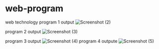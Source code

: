 # web-program
web technology
program 1 output
![Screenshot (2)](https://github.com/Akhilagonal/web-program/assets/136705958/42db5e9f-1f48-4328-b163-0c8397aebe60)
 
 program 2 output
 ![Screenshot (3)](https://github.com/Akhilagonal/web-program/assets/136705958/911d6f9d-692b-4c60-b95f-a0fb9bd8821f)

program 3 output
![Screenshot (4)](https://github.com/Akhilagonal/web-program/assets/136705958/fd86a3da-0e32-42db-bfcf-a1afb7037a31)
program 4 outpute
![Screenshot (5)](https://github.com/Akhilagonal/web-program/assets/136705958/f08d5d65-a61c-469b-bc49-08278ac62d10)
